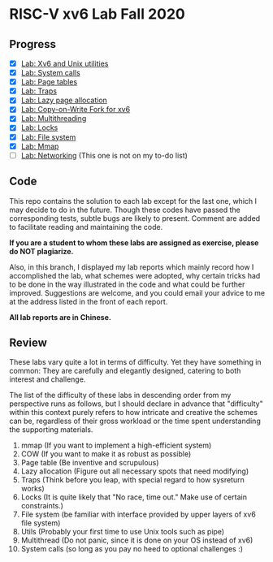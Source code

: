 # RISC-V xv6 Lab Fall 2020

## Progress
- [x] [Lab: Xv6 and Unix utilities](https://pdos.csail.mit.edu/6.S081/2020/labs/util.html)
- [x] [Lab: System calls](https://pdos.csail.mit.edu/6.S081/2020/labs/syscall.html)
- [x] [Lab: Page tables](https://pdos.csail.mit.edu/6.S081/2020/labs/pgtbl.html)
- [x] [Lab: Traps](https://pdos.csail.mit.edu/6.S081/2020/labs/traps.html)
- [x] [Lab: Lazy page allocation](https://pdos.csail.mit.edu/6.S081/2020/labs/lazy.html)
- [x] [Lab: Copy-on-Write Fork for xv6](https://pdos.csail.mit.edu/6.S081/2020/labs/cow.html)
- [x] [Lab: Multithreading](https://pdos.csail.mit.edu/6.S081/2020/labs/thread.html)
- [x] [Lab: Locks](https://pdos.csail.mit.edu/6.S081/2020/labs/lock.html)
- [x] [Lab: File system](https://pdos.csail.mit.edu/6.S081/2020/labs/fs.html)
- [x] [Lab: Mmap](https://pdos.csail.mit.edu/6.S081/2020/labs/mmap.html)
- [ ] [Lab: Networking](https://pdos.csail.mit.edu/6.S081/2020/labs/net.html) (This one is not on my to-do list)

## Code
This repo contains the solution to each lab except for the last one, which I may decide to do in the future. Though these codes have passed the corresponding tests, subtle bugs are likely to present. Comment are added to facilitate reading and maintaining the code.

**If you are a student to whom these labs are assigned as exercise, please do NOT plagiarize.**

Also, in this branch, I displayed my lab reports which mainly record how I accomplished the lab, what schemes were adopted, why certain tricks had to be done in the way illustrated in the code and what could be further improved. Suggestions are welcome, and you could email your advice to me at the address listed in the front of each report.

**All lab reports are in Chinese.**

## Review
These labs vary quite a lot in terms of difficulty. Yet they have something in common: They are carefully and elegantly designed, catering to both interest and challenge.

The list of the difficulty of these labs in descending order from my perspective runs as follows, but I should declare in advance that "difficulty" within this context purely refers to how intricate and creative the schemes can be, regardless of their gross workload or the time spent understanding the supporting materials.

1. mmap (If you want to implement a high-efficient system)
2. COW (If you want to make it as robust as possible)
3. Page table (Be inventive and scrupulous)
4. Lazy allocation (Figure out all necessary spots that need modifying)
5. Traps (Think before you leap, with special regard to how sysreturn works)
6. Locks (It is quite likely that "No race, time out." Make use of certain constraints.)
7. File system (be familiar with interface provided by upper layers of xv6 file system)
8. Utils (Probably your first time to use Unix tools such as pipe)
9. Multithread (Do not panic, since it is done on your OS instead of xv6)
10. System calls (so long as you pay no heed to optional challenges :)

